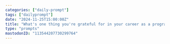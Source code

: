 ```yaml
---
categories: ["daily-prompt"]
tags: ["dailyprompt"]
date: "2024-11-25T15:00:00Z"
title: "What's one thing you're grateful for in your career as a programmer?"
type: "prompts"
mastodonID: "113544207730299764"
---
```

